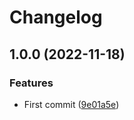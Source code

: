 # Changelog

## 1.0.0 (2022-11-18)


### Features

* First commit ([9e01a5e](https://github.com/mountaindude/garo-gnm1d-moxa/commit/9e01a5ea9ce5709833dea79632e437765f7d561b))
